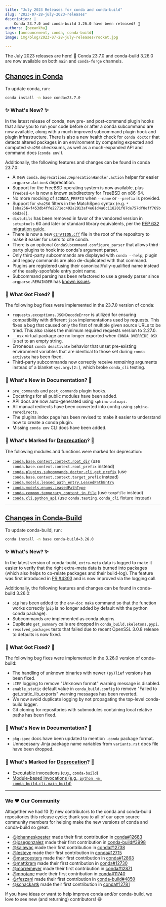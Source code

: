 ```yaml
---
title: "July 2023 Releases for conda and conda-build"
slug: "2023-07-28-july-2023-releases"
description: |
    Conda 23.7.0 and conda-build 3.26.0 have been released! 🎉
authors: [beeankha]
tags: [announcement, conda, conda-build]
image: img/blog/2023-07-28-july-releases/rocket.jpg

---
```


The July 2023 releases are here! 🎊 Conda 23.7.0 and conda-build 3.26.0 are now available on both `main` and `conda-forge` channels.


## [Changes in Conda](https://github.com/conda/conda/releases/tag/23.7.0)

To update conda, run:
```bash
conda install -n base conda=23.7.0
```

### ✨ What's New? ✨

In the latest release of conda, new pre- and post-command plugin hooks that allow you to run your code before or after a conda subcommand are now available, along with a much improved subcommand plugin hook and plugin infrastructure. There is also a new health check for `conda doctor` that detects altered packages in an environment by comparing expected and computed `sha256` checksums, as well as a much-expanded API and command docs (`conda env`!).

<!-- truncate -->

Additionally, the following features and changes can be found in conda 23.7.0:

* A new `conda.deprecations.DeprecationHandler.action` helper for easier `argparse.Action`s deprecation.
* Support for the FreeBSD operating system is now available, plus `freebsd-64` is now a known subdirectory for FreeBSD on x86-64.
* No more mocking of `$CONDA_PREFIX` when `--name` or `--prefix` is provided.
* Support for `sha256` filters in the MatchSpec syntax (e.g. `*[sha256=f453db4ffe2271ec492a2913af4e61d4a6c118201f07de757df0eff769b65d2e]`).
* `distutils` has been removed in favor of the vendored version in `setuptools` 60 and later or standard library equivalents, per the [PEP 632 migration guide](https://peps.python.org/pep-0632/#migration-advice).
* There is now a new [`CITATION.cff`](https://github.com/conda/conda/blob/main/CITATION.cff) file in the root of the repository to make it easier for users to cite conda.
* There is an optional `CondaSubcommand.configure_parser` that allows third-party plugins to hook into conda's argument parser.
* Only third-party subcommands are displayed with `conda --help`; plugin and legacy commands are also de-duplicated with that command.
* Plugins are registered using their canonical/fully-qualified name instead of the easily-spoofable entry point name.
* Subcommand parsing has been refactored to use a greedy parser since `argparse.REMAINDER` has [known issues](https://github.com/python/cpython/issues/61252).


### 🔧 What Got Fixed? 🔧

The following bug fixes were implemented in the 23.7.0 version of conda:

* `requests.exceptions.JSONDecodeError` is utilized for ensuring compatibility with different `json` implementations used by requests. This fixes a bug that caused only the first of multiple given source URLs to be tried. This also raises the minimum required requests version to 2.27.0.
* `__osx` virtual package are no longer exported when `CONDA_OVERRIDE_OSX` is set to an empty string.
* Erroneous `conda deactivate` behavior that unset pre-existing environment variables that are identical to those set during `conda activate` has been fixed.
* Third-party subcommands now correctly receive _remaining_ arguments instead of a blanket `sys.argv[2:]`, which broke `conda_cli` testing.


### 📄 What's New in Documentation? 📄

* `pre_commands` and `post_commands` plugin hooks.
* Docstrings for all public modules have been added.
* API docs are now auto-generated using `sphinx-autoapi`.
* All manual redirects have been converted into config using `sphinx-reredirects`.
* The plugins index page has been revised to make it easier to understand how to create a conda plugin.
* Missing `conda env` CLI docs have been added.


### 🌅 What's Marked for [Deprecation](https://github.com/conda-incubator/ceps/blob/main/cep-9.md)? 🌅

The following modules and functions were marked for deprecation:

* [`conda.base.context.context.root_dir`](https://github.com/conda/conda/pull/12701) (use `conda.base.context.context.root_prefix` instead)
* [`conda.plugins.subcommands.doctor.cli.get_prefix`](https://github.com/conda/conda/pull/12725) (use `conda.base.context.context.target_prefix` instead)
* [`conda.models.leased_path_entry.LeasedPathEntry`](https://github.com/conda/conda/pull/12735)
* [`conda.models.enums.LeasedPathType`](https://github.com/conda/conda/pull/12735)
* [`conda.common.temporary_content_in_file`](https://github.com/conda/conda/pull/12795) (use `tempfile` instead)
* [`conda.cli.python_api`](https://github.com/conda/conda/pull/12796) (use `conda.testing.conda_cli` fixture instead)


* * *

## [Changes in Conda-Build](https://github.com/conda/conda-build/releases/tag/3.26.0)

To update conda-build, run:
```bash
conda install -n base conda-build=3.26.0
```

### ✨ What's New? ✨

In the latest version of conda-build, `extra-meta` data is logged to make it easier to verify that the right extra-meta data is burned into packages (which also helps to co-relate packages and their build-log). The feature was first introduced in [PR #4303](https://github.com/conda/conda-build/pull/4303) and is now improved via the logging call.

Additionally, the following features and changes can be found in conda-build 3.26.0:

* `pip` has been added to the `env-doc make` command so that the function works correctly (`pip` is no longer added by default with the python conda package).
* Subcommands are implemented as conda plugins.
* Duplicate `get_summary` calls are dropped in `conda_build.skeletons.pypi`.
* `resolved_packages` tests that failed due to recent OpenSSL 3.0.8 release to defaults is now fixed.


### 🔧 What Got Fixed? 🔧

The following bug fixes were implemented in the 3.26.0 version of conda-build:

* The handling of unknown binaries with newer `(py)lief` versions has been fixed.
* `LIEF` logging to remove "Unknown format" warning message is disabled.
* `enable_static` default value in `conda_build.config` to remove "Failed to get_static_lib_exports" warning messages has been reverted.
* We now avoid duplicate logging by not propagating the top-level conda-build logger.
* Git cloning for repositories with submodules containing local relative paths has been fixed.


### 📄 What's New in Documentation? 📄

* `pkg-spec` docs have been updated to mention `.conda` package format.
* Unnecessary Jinja package name variables from `variants.rst` docs file have been dropped.


### 🌅 What's Marked for [Deprecation](https://github.com/conda-incubator/ceps/blob/main/cep-9.md)? 🌅

* [Executable invocations (e.g., `conda-build`)](https://github.com/conda/conda-build/pull/4921)
* [Module-based invocations (e.g., `python -m conda_build.cli.main_build`)](https://github.com/conda/conda-build/pull/4921)


* * * 

### We ❤️ Our Community

Altogether we had 10 (!) new contributors to the conda and conda-build repositories this release cycle; thank you to all of our open source community members for helping make the new versions of conda and conda-build so great.

* [@johanneskoester](https://github.com/johanneskoester) made their first contribution in [conda#12683](https://github.com/conda/conda/pull/12683)
* [@josegonzalez](https://github.com/josegonzalez) made their first contribution in [conda-build#3998](https://github.com/conda/conda-build/pull/3998)
* [@kalawac](https://github.com/kalawac) made their first contribution in [conda#12738](https://github.com/conda/conda/pull/12738)
* [@lesteve](https://github.com/lesteve) made their first contribution in [conda#12715](https://github.com/conda/conda/pull/12715)
* [@marcoesters](https://github.com/marcoesters) made their first contribution in [conda#12863](https://github.com/conda/conda/pull/12863)
* [@mattkram](https://github.com/mattkram) made their first contribution in [conda#12730](https://github.com/conda/conda/pull/12730)
* [@morremeyer](https://github.com/morremeyer) made their first contribution in [conda#12871](https://github.com/conda/conda/pull/12871)
* [@mpotane](https://github.com/mpotane) made their first contribution in [conda#11740](https://github.com/conda/conda/pull/11740)
* [@rfezzani](https://github.com/rfezzani) made their first contribution in [conda-build#4850](https://github.com/conda/conda-build/pull/4850)
* [@schackartk](https://github.com/schackartk) made their first contribution in [conda#12781](https://github.com/conda/conda/pull/12781)

If you have ideas or want to help improve conda and/or conda-build, we love to see new (and returning) contributors! 😄
